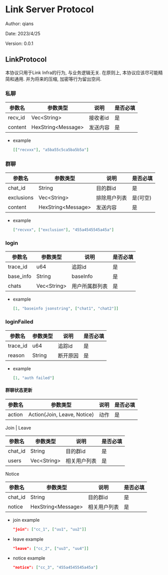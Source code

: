 # Link Server Protocol

Author: qians

Date: 2023/4/25

Version: 0.0.1

## LinkProtocol

本协议只用于Link Infra的行为, 与业务逻辑无关. 在原则上, 本协议应该尽可能精简和通用.
并为将来的压缩, 加密等行为留出空间.

### 私聊

| 参数名  | 参数类型           | 说明     | 是否必填 |
| ------- | ------------------ | -------- | -------- |
| recv_id | Vec\<String\>        | 接收者id | 是       |
| content | HexString\<Message\> | 发送内容 | 是       |

- example

    ```json
    [["recvxx"], "a5ba55c5ca5ba5b5a"]
    ```

### 群聊

| 参数名     | 参数类型           | 说明         | 是否必填 |
| ---------- | ------------------ | ------------ | -------- |
| chat_id    | String             | 目的群id     | 是       |
| exclusions | Vec\<String\>      | 排除用户列表 | 是(可空) |
| content    | HexString\<Message\> | 发送内容     | 是       |

- example

    ```json
    ["recvxx", ["exclusion"], "455a4545545a45a"]
    ```

### login

| 参数名    | 参数类型      | 说明           | 是否必填 |
| --------- | ------------- | -------------- | -------- |
| trace_id  | u64           | 追踪id         | 是       |
| base_info | String        | baseInfo       | 是       |
| chats     | Vec\<String\> | 用户所属群列表 | 是       |

- example

    ```json
    [1, "baseinfo jsonstring", ["chat1", "chat2"]]
    ```

### loginFailed

| 参数名   | 参数类型 | 说明     | 是否必填 |
| -------- | -------- | -------- | -------- |
| trace_id | u64      | 追踪id   | 是       |
| reason   | String   | 断开原因 | 是       |

- example

    ```json
    [1, "auth failed"]
    ```

#### 群聊状态更新

| 参数名 | 参数类型                    | 说明 | 是否必填 |
| ------ | --------------------------- | ---- | -------- |
| action | Action(Join, Leave, Notice) | 动作 | 是       |

Join | Leave

| 参数名  | 参数类型      | 说明         | 是否必填 |
| ------- | ------------- | ------------ | -------- |
| chat_id | String        | 目的群id     | 是       |
| users   | Vec\<String\> | 相关用户列表 | 是       |

Notice

| 参数名  | 参数类型           | 说明         | 是否必填 |
| ------- | ------------------ | ------------ | -------- |
| chat_id | String             | 目的群id     | 是       |
| notice  | HexString\<Message\> | 相关用户列表 | 是       |

- join example

    ```json
    "join": ["cc_1", ["uu1", "uu2"]]
    ```

- leave example

    ```json
    "leave": ["cc_2", ["uu3", "uu4"]]
    ```

- notice example

    ```json
    "notice": ["cc_3", "455a4545545a45a"]
    ```
